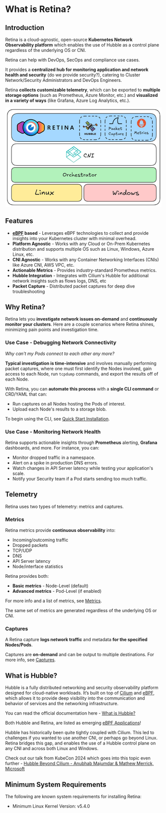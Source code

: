 # What is Retina?

## Introduction

Retina is a cloud-agnostic, open-source **Kubernetes Network Observability platform** which enables the use of Hubble as a control plane regardless of the underlying OS or CNI.

Retina can help with DevOps, SecOps and compliance use cases.

It provides a **centralized hub for monitoring application and network health and security** (do we provide security?), catering to Cluster Network/Security Administrators and DevOps Engineers.

Retina **collects customizable telemetry**, which can be exported to **multiple storage options** (such as Prometheus, Azure Monitor, etc.) and **visualized in a variety of ways** (like Grafana, Azure Log Analytics, etc.).

![High Level Architecture](./img/Retina%20Arch.png "High Level Architecture")

## Features

- **[eBPF](https://ebpf.io/what-is-ebpf#what-is-ebpf) based** - Leverages eBPF technologies to collect and provide insights into your Kubernetes cluster with minimal overhead.
- **Platform Agnostic** - Works with any Cloud or On-Prem Kubernetes distribution and supports multiple OS such as Linux, Windows, Azure Linux, etc.
- **CNI Agnostic** - Works with any Container Networking Interfaces (CNIs) like Azure CNI, AWS VPC, etc.
- **Actionable Metrics** - Provides industry-standard Prometheus metrics.
- **Hubble Integration** - Integrates with Cilium's Hubble for additional network insights such as flows logs, DNS, etc
- **Packet Capture** - Distributed packet captures for deep dive troubleshooting

## Why Retina?

Retina lets you **investigate network issues on-demand** and **continuously monitor your clusters**. Here are a couple scenarios where Retina shines, minimizing pain points and investigation time.

### Use Case - Debugging Network Connectivity

*Why can't my Pods connect to each other any more?*

**Typical investigation is time-intensive** and involves manually performing packet captures, where one must first identify the Nodes involved, gain access to each Node, run `tcpdump` commands, and export the results off of each Node.

With Retina, you can **automate this process** with a **single CLI command** or CRD/YAML that can:

- Run captures on all Nodes hosting the Pods of interest.
- Upload each Node's results to a storage blob.

To begin using the CLI, see [Quick Start Installation](./02-Installation/02-CLI.md).

### Use Case - Monitoring Network Health

Retina supports actionable insights through **Prometheus** alerting, **Grafana** dashboards, and more. For instance, you can:

- Monitor dropped traffic in a namespace.
- Alert on a spike in production DNS errors.
- Watch changes in API Server latency while testing your application's scale.
- Notify your Security team if a Pod starts sending too much traffic.

## Telemetry

Retina uses two types of telemetry: metrics and captures.

### Metrics

Retina metrics provide **continuous observability** into:

- Incoming/outcoming traffic
- Dropped packets
- TCP/UDP
- DNS
- API Server latency
- Node/interface statistics

Retina provides both:

- **Basic metrics** - Node-Level (default)
- **Advanced metrics** - Pod-Level (if enabled)

For more info and a list of metrics, see [Metrics](03-Metrics/modes/modes.md).

The same set of metrics are generated regardless of the underlying OS or CNI.

### Captures

A Retina capture **logs network traffic** and metadata **for the specified Nodes/Pods**.

Captures are **on-demand** and can be output to multiple destinations. For more info, see [Captures](04-Captures/readme.md).

## What is Hubble?

Hubble is a fully distributed networking and security observability platform designed for cloud-native workloads. It’s built on top of [Cilium](https://cilium.io/get-started/) and [eBPF](https://ebpf.io/what-is-ebpf/), which allows it to provide deep visibility into the communication and behavior of services and the networking infrastructure.

You can read the official documentation here - [What is Hubble?](https://docs.cilium.io/en/stable/overview/intro/#what-is-hubble)

Both Hubble and Retina, are listed as emerging [eBPF Applications](https://ebpf.io/applications/)!

Hubble has historically been quite tightly coupled with Cilium. This led to challenges if you wanted to use another CNI, or perhaps go beyond Linux. Retina bridges this gap, and enables the use of a Hubble control plane on any CNI and across both Linux and Windows.

Check out our talk from KubeCon 2024 which goes into this topic even further - [Hubble Beyond Cilium - Anubhab Majumdar & Mathew Merrick, Microsoft](https://www.youtube.com/watch?v=cnNUfQKhYiM)

## Minimum System Requirements

The following are known system requirements for installing Retina:

- Minimum Linux Kernel Version: v5.4.0
